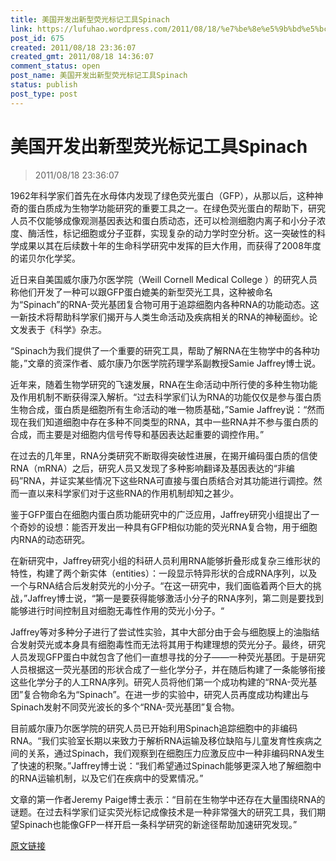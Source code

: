 ```yaml
---
title: 美国开发出新型荧光标记工具Spinach
link: https://lufuhao.wordpress.com/2011/08/18/%e7%be%8e%e5%9b%bd%e5%bc%80%e5%8f%91%e5%87%ba%e6%96%b0%e5%9e%8b%e8%8d%a7%e5%85%89%e6%a0%87%e8%ae%b0%e5%b7%a5%e5%85%b7spinach/
post_id: 675
created: 2011/08/18 23:36:07
created_gmt: 2011/08/18 14:36:07
comment_status: open
post_name: 美国开发出新型荧光标记工具Spinach
status: publish
post_type: post
---
```


# 美国开发出新型荧光标记工具Spinach

> 2011/08/18 23:36:07

 

1962年科学家们首先在水母体内发现了绿色荧光蛋白（GFP），从那以后，这种神奇的蛋白质成为生物学功能研究的重要工具之一。在绿色荧光蛋白的帮助下，研究人员不仅能够成像观测基因表达和蛋白质动态，还可以检测细胞内离子和小分子浓度、酶活性，标记细胞或分子亚群，实现复杂的动力学时空分析。这一突破性的科学成果以其在后续数十年的生命科学研究中发挥的巨大作用，而获得了2008年度的诺贝尔化学奖。

近日来自美国威尔康乃尔医学院（Weill Cornell Medical College ）的研究人员称他们开发了一种可以跟GFP蛋白媲美的新型荧光工具，这种被命名为“Spinach”的RNA-荧光基团复合物可用于追踪细胞内各种RNA的功能动态。这一新技术将帮助科学家们揭开与人类生命活动及疾病相关的RNA的神秘面纱。论文发表于《科学》杂志。

“Spinach为我们提供了一个重要的研究工具，帮助了解RNA在生物学中的各种功能，”文章的资深作者、威尔康乃尔医学院药理学系副教授Samie Jaffrey博士说。

近年来，随着生物学研究的飞速发展，RNA在生命活动中所行使的多种生物功能及作用机制不断获得深入解析。“过去科学家们认为RNA的功能仅仅是参与蛋白质生物合成，蛋白质是细胞所有生命活动的唯一物质基础，”Samie Jaffrey说：“然而现在我们知道细胞中存在多种不同类型的RNA，其中一些RNA并不参与蛋白质的合成，而主要是对细胞内信号传导和基因表达起重要的调控作用。”

在过去的几年里，RNA分类研究不断取得突破性进展，在揭开编码蛋白质的信使RNA（mRNA）之后，研究人员又发现了多种影响翻译及基因表达的“非编码”RNA，并证实某些情况下这些RNA可直接与蛋白质结合对其功能进行调控。然而一直以来科学家们对于这些RNA的作用机制却知之甚少。

鉴于GFP蛋白在细胞内蛋白质功能研究中的广泛应用，Jaffrey研究小组提出了一个奇妙的设想：能否开发出一种具有GFP相似功能的荧光RNA复合物，用于细胞内RNA的动态研究。

在新研究中，Jaffrey研究小组的科研人员利用RNA能够折叠形成复杂三维形状的特性，构建了两个新实体（entities）：一段显示特异形状的合成RNA序列，以及一个与RNA结合后发射荧光的小分子。“在这一研究中，我们面临着两个巨大的挑战，”Jaffrey博士说，“第一是要获得能够激活小分子的RNA序列，第二则是要找到能够进行时间控制且对细胞无毒性作用的荧光小分子。“

Jaffrey等对多种分子进行了尝试性实验，其中大部分由于会与细胞膜上的油脂结合发射荧光或本身具有细胞毒性而无法将其用于构建理想的荧光分子。最终，研究人员发现GFP蛋白中就包含了他们一直想寻找的分子——一种荧光基团。于是研究人员根据这一荧光基团的形状合成了一些化学分子，并在随后构建了一条能够衔接这些化学分子的人工RNA序列。研究人员将他们第一个成功构建的“RNA-荧光基团”复合物命名为“Spinach”。在进一步的实验中，研究人员再度成功构建出与Spinach发射不同荧光波长的多个“RNA-荧光基团”复合物。

目前威尔康乃尔医学院的研究人员已开始利用Spinach追踪细胞中的非编码RNA。“我们实验室长期以来致力于解析RNA运输及移位缺陷与儿童发育性疾病之间的关系，通过Spinach，我们观察到在细胞压力应激反应中一种非编码RNA发生了快速的积聚。”Jaffrey博士说：“我们希望通过Spinach能够更深入地了解细胞中的RNA运输机制，以及它们在疾病中的受累情况。”

文章的第一作者Jeremy Paige博士表示：“目前在生物学中还存在大量围绕RNA的谜题。在过去科学家们证实荧光标记成像技术是一种非常强大的研究工具，我们期望Spinach也能像GFP一样开启一条科学研究的新途径帮助加速研究发现。” 

[原文链接](http://www.bioon.com/biology/postgenomics/500087.shtml)
